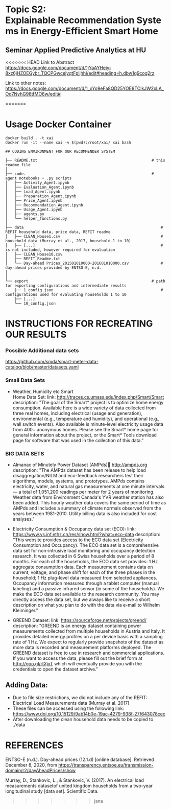 # Topic S2: Explainable Recommendation Systems in Energy‐Efficient Smart Home
## Seminar Applied Predictive Analytics at HU

<<<<<<< HEAD
Link to Abstract
https://docs.google.com/document/d/1jYaAYHeiy-8xz6jHZOEGybr_TQCPGwcelyqtFpljhhI/edit#heading=h.dbw1g9cog2rz

Link to other notes:
https://docs.google.com/document/d/1_xYo9eFa8QD25YOE8TClkJW2xLA_Od7NyhG98tfMO6w/edit#

=======
# Usage Docker Container

```
docker build . -t xai 
docker run -it --name xai -v $(pwd):/root/xai/ xai bash
```

    ## CODING ENVIRONMENT FOR OUR RECOMMENDER SYSTEM

    ├── README.txt                                                  # this readme file
    │
    ├── code.                                                       # agent notebooks + .py scripts
    │   ├── Activity_Agent.ipynb
    │   ├── Evaluation_Agent.ipynb
    │   ├── Load_Agent.ipynb
    │   ├── Preparation_Agent.ipynb
    │   ├── Price_Agent.ipynb
    │   ├── Recommendation_Agent.ipynb
    │   ├── Usage_Agent.ipynb
    │   ├── agents.py
    │   └── helper_functions.py
    │
    ├── data                                                            # REFIT household data, price data, REFIT readme
    │   ├── CLEAN_House1.csv                                            # household data (Murray et al., 2017, household 1 to 10) 
    │   ├── [...]                                                       # is not included, however required for evaluation
    │   ├── CLEAN_House10.csv                                           
    │   ├── REFIT_Readme.txt
    │   └── Day-ahead Prices_201501010000-201601010000.csv              # day-ahead prices provided by ENTSO-E, n.d.
    │
    │
    └── export                                                      # path for exporting configurations and intermediate results
        ├── 1_config.json                                               # configurations used for evaluating households 1 to 10
        ├── [...]
        └── 10_config.json


# INSTRUCTIONS FOR RECREATING OUR RESULTS

### Possible Additional data sets 
https://github.com/smda/smart-meter-data-catalog/blob/master/datasets.yaml

### Small Data Sets 
 -  Weather, Humidity etc Smart  
    Home Data Set: link: http://traces.cs.umass.edu/index.php/Smart/Smart
    description: "The goal of the Smart* project is to optimize home energy consumption. Available here is a wide variety of data collected from three real homes, including electrical (usage and generation), environmental (e.g., temperature and humidity), and operational (e.g., wall switch events). Also available is minute-level electricity usage data from 400+ anonymous homes. Please see the Smart* home page for general information about the project, or the Smart* Tools download page for software that was used in the collection of this data."

### BIG DATA SETS    
- Almanac of Minutely Power Dataset (AMPds):link: http://ampds.org
 description: "The AMPds dataset has been release to help load disaggregation/NILM and eco-feedback researchers test their algorithms, models,      systems, and prototypes. AMPds contains electricity, water, and natural gas measurements at one minute intervals — a total of 1,051,200 readings per meter for 2 years of monitoring. Weather data from Environment Canada\'s YVR weather station has also been added. This hourly weather data covers the same period of time as AMPds and includes a summary of climate normals observed from the years between 1981-2010. Utility billing data is also included for cost analyses."

-  Electricity Consumption & Occupancy data set (ECO):
   link: https://www.vs.inf.ethz.ch/res/show.html?what=eco-data
   description: "This website provides access to the ECO data set (Electricity Consumption and Occupancy). The ECO data set is a comprehensive data set for non-intrusive load monitoring and occupancy detection research. It was collected in 6 Swiss households over a period of 8 months. For each of the households, the ECO data set provides: 1 Hz aggregate consumption data. Each measurement contains data on current, voltage, and phase shift for each of the three phases in the household; 1 Hz plug-level data measured from selected appliances. Occupancy information measured through a tablet computer (manual labeling) and a passive infrared sensor (in some of the households). We make the ECO data set available to the research community. You may directly access the data set, but we always like to receive a short description on what you plan to do with the data via e-mail to Wilhelm Kleiminger."

- GREEND Dataset:
    link: https://sourceforge.net/projects/greend/
    description: "GREEND is an energy dataset containing power measurements collected from multiple households in Austria and Italy. It provides detailed energy profiles on a per device basis with a sampling rate of 1 Hz. We expect to regularly provide snapshots of the dataset as more data is recorded and measurement platforms deployed. The GREEND dataset is free to use in research and commercial applications. If you want to access the data, please fill out the brief form at http://goo.gl/rtXjxT which will eventually provide you with the credentials to open the dataset archive."





## Adding Data:
 - Due to file size restrictions, we did not include any of the REFIT: Electrical Load Measurements data (Murray et al. 2017)
 - These files can be accessed using the following link: https://www.doi.org/10.15129/9ab14b0e-19ac-4279-938f-27f643078cec
 - After downloading the clean household data needs to be copied to ./data


# REFERENCES

ENTSO-E (n.d.). Day-ahead prices (12.1.d) [online database]. Retrieved December 8, 2020, from https://transparency.entsoe.eu/transmission-domain/r2/dayAheadPrices/show

Murray, D., Stankovic, L., & Stankovic, V. (2017). An electrical load measurements datasetof united kingdom households from a two-year longitudinal study [data set]. Scientific Data.
>>>>>>> jana
